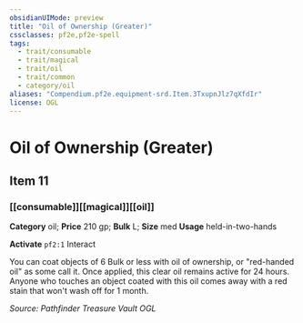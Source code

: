 ```yaml
---
obsidianUIMode: preview
title: "Oil of Ownership (Greater)"
cssclasses: pf2e,pf2e-spell
tags:
  - trait/consumable
  - trait/magical
  - trait/oil
  - trait/common
  - category/oil
aliases: "Compendium.pf2e.equipment-srd.Item.3TxupnJlz7qXfdIr"
license: OGL
---
```

# Oil of Ownership (Greater)
## Item 11
### [[consumable]][[magical]][[oil]]

**Category** oil; 
**Price** 210 gp; 
**Bulk** L; **Size** med
**Usage** held-in-two-hands

**Activate** `pf2:1` Interact

You can coat objects of 6 Bulk or less with oil of ownership, or "red-handed oil" as some call it. Once applied, this clear oil remains active for 24 hours. Anyone who touches an object coated with this oil comes away with a red stain that won't wash off for 1 month.

*Source: Pathfinder Treasure Vault*
*OGL*